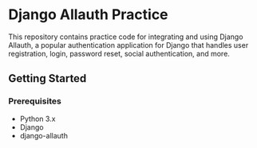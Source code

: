 # Django Allauth Practice

This repository contains practice code for integrating and using Django Allauth, a popular authentication application for Django that handles user registration, login, password reset, social authentication, and more.

## Getting Started

### Prerequisites

- Python 3.x
- Django
- django-allauth
